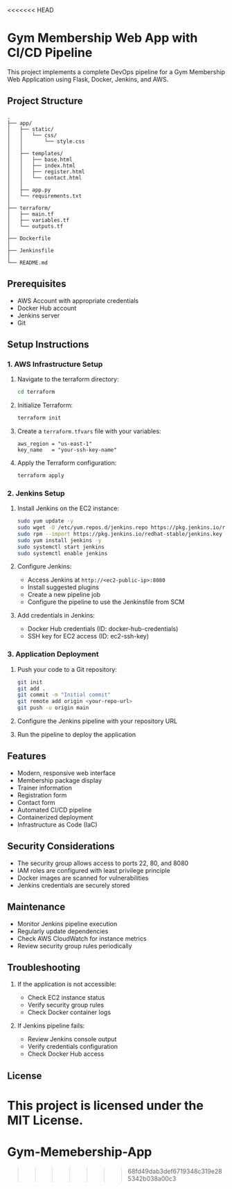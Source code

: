 <<<<<<< HEAD
# Gym Membership Web App with CI/CD Pipeline

This project implements a complete DevOps pipeline for a Gym Membership Web Application using Flask, Docker, Jenkins, and AWS.

## Project Structure

```
.
├── app/
│   ├── static/
│   │   └── css/
│   │       └── style.css
│   │
│   ├── templates/
│   │   ├── base.html
│   │   ├── index.html
│   │   ├── register.html
│   │   └── contact.html
│   │
│   ├── app.py
│   └── requirements.txt
│
├── terraform/
│   ├── main.tf
│   ├── variables.tf
│   └── outputs.tf
│
├── Dockerfile
│
├── Jenkinsfile
│
└── README.md
```

## Prerequisites

- AWS Account with appropriate credentials
- Docker Hub account
- Jenkins server
- Git

## Setup Instructions

### 1. AWS Infrastructure Setup

1. Navigate to the terraform directory:
   ```bash
   cd terraform
   ```

2. Initialize Terraform:
   ```bash
   terraform init
   ```

3. Create a `terraform.tfvars` file with your variables:
   ```hcl
   aws_region = "us-east-1"
   key_name   = "your-ssh-key-name"
   ```

4. Apply the Terraform configuration:
   ```bash
   terraform apply
   ```

### 2. Jenkins Setup

1. Install Jenkins on the EC2 instance:
   ```bash
   sudo yum update -y
   sudo wget -O /etc/yum.repos.d/jenkins.repo https://pkg.jenkins.io/redhat-stable/jenkins.repo
   sudo rpm --import https://pkg.jenkins.io/redhat-stable/jenkins.key
   sudo yum install jenkins -y
   sudo systemctl start jenkins
   sudo systemctl enable jenkins
   ```

2. Configure Jenkins:
   - Access Jenkins at `http://<ec2-public-ip>:8080`
   - Install suggested plugins
   - Create a new pipeline job
   - Configure the pipeline to use the Jenkinsfile from SCM

3. Add credentials in Jenkins:
   - Docker Hub credentials (ID: docker-hub-credentials)
   - SSH key for EC2 access (ID: ec2-ssh-key)

### 3. Application Deployment

1. Push your code to a Git repository:
   ```bash
   git init
   git add .
   git commit -m "Initial commit"
   git remote add origin <your-repo-url>
   git push -u origin main
   ```

2. Configure the Jenkins pipeline with your repository URL

3. Run the pipeline to deploy the application

## Features

- Modern, responsive web interface
- Membership package display
- Trainer information
- Registration form
- Contact form
- Automated CI/CD pipeline
- Containerized deployment
- Infrastructure as Code (IaC)

## Security Considerations

- The security group allows access to ports 22, 80, and 8080
- IAM roles are configured with least privilege principle
- Docker images are scanned for vulnerabilities
- Jenkins credentials are securely stored

## Maintenance

- Monitor Jenkins pipeline execution
- Regularly update dependencies
- Check AWS CloudWatch for instance metrics
- Review security group rules periodically

## Troubleshooting

1. If the application is not accessible:
   - Check EC2 instance status
   - Verify security group rules
   - Check Docker container logs

2. If Jenkins pipeline fails:
   - Review Jenkins console output
   - Verify credentials configuration
   - Check Docker Hub access

## License

This project is licensed under the MIT License. 
=======
# Gym-Memebership-App
>>>>>>> 68fd49dab3def6719348c319e285342b038a00c3
